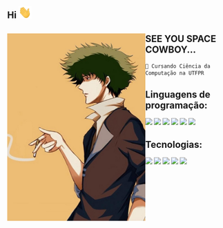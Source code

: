 ## Hi <img src="https://github.com/ThisIsRenan/ThisIsRenan/blob/main/image/hi.gif" width="30px">
<div>
<img align="left" src="https://github.com/ThisIsRenan/ThisIsRenan/blob/main/image/spike2.jpg" alt="spike de cowboy bebop" width="320"/> 

## SEE YOU SPACE COWBOY... 

```
🏫 Cursando Ciência da Computação na UTFPR

```
<div>

## Linguagens de programação:

  <div>
  <img height=50 src="https://cdn.jsdelivr.net/gh/devicons/devicon/icons/c/c-original.svg"/>
  <img height=50 src="https://cdn-icons-png.flaticon.com/512/6132/6132222.png"/>
  <img height=50 src="https://upload.wikimedia.org/wikipedia/commons/thumb/6/6a/JavaScript-logo.png/600px-JavaScript-logo.png"/>
  <img height=50 src="https://s3.dualstack.us-east-2.amazonaws.com/pythondotorg-assets/media/community/logos/python-logo-only.png"/>
  <img height=50 src="https://cdn-icons-png.flaticon.com/256/226/226777.png"/>
  <img height=50 src="https://www.freepnglogos.com/uploads/logo-mysql-png/logo-mysql-mysql-logo-png-images-are-download-crazypng-21.png"/>

    
  </div>
  
  <div>
    
  ## Tecnologias:
  
  <img height=50 src="https://walde.co/wp-content/uploads/2016/09/nodejs_logo.png"/>
  <img height=50 src="https://cdn.icon-icons.com/icons2/2415/PNG/512/django_original_logo_icon_146559.png"/>
  <img height=50 src="https://vuejsbr-docs-next.netlify.app/logo.png"/>
  <img height=50 src="https://upload.wikimedia.org/wikipedia/commons/thumb/3/35/Tux.svg/864px-Tux.svg.png"/>
  <img height=50 src="https://upload.wikimedia.org/wikipedia/commons/thumb/3/3f/Git_icon.svg/2048px-Git_icon.svg.png"/>

  </div>






